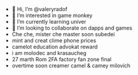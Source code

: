 - 👋 Hi, I’m @valeryradof
- 👀 I’m interested in game monkey
- 🌱 I’m currently learning univer
- 💞️ I’m looking to collaborate on dapps and games
- Che che, mister che master soon subedei
- mint and creat clime phone prices
- camelot education advokat reward
- i am molodec and krasaucheg
- 27 marth Rom 2FA factory fan zone final
- overtime soon creamer camel & camey milovich

